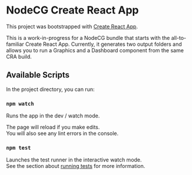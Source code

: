 # NodeCG Create React App

This project was bootstrapped with [Create React App](https://github.com/facebookincubator/create-react-app).

This is a work-in-progress for a NodeCG bundle that starts with the all-to-familiar Create React App. Currently, it generates two output folders and allows you to run a Graphics and a Dashboard component from the same CRA build.

## Available Scripts

In the project directory, you can run:

### `npm watch`

Runs the app in the dev / watch mode.<br>

The page will reload if you make edits.<br>
You will also see any lint errors in the console.

### `npm test`

Launches the test runner in the interactive watch mode.<br>
See the section about [running tests](#running-tests) for more information.
